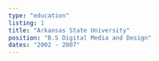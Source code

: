 ```yaml
---
type: "education"
listing: 1
title: "Arkansas State University"
position: "B.S Digital Media and Design"
dates: "2002 - 2007"
---
```

